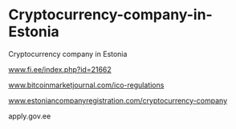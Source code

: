 # Cryptocurrency-company-in-Estonia
Cryptocurrency company in Estonia

www.fi.ee/index.php?id=21662

www.bitcoinmarketjournal.com/ico-regulations

www.estoniancompanyregistration.com/cryptocurrency-company

apply.gov.ee

